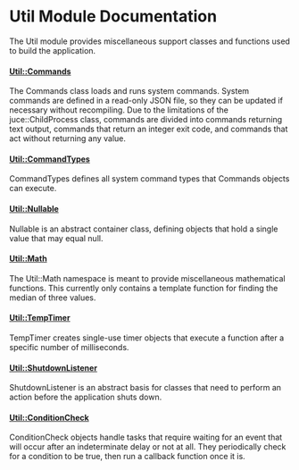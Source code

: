 # Util Module Documentation
The Util module provides miscellaneous support classes and functions used to build the application.

#### [Util\::Commands](../../Source/Framework/Util/Util_Commands.h)
The Commands class loads and runs system commands. System commands are defined in a read-only JSON file, so they can be updated if necessary without recompiling. Due to the limitations of the juce\::ChildProcess class, commands are divided into commands returning text output, commands that return an integer exit code, and commands that act without returning any value.

#### [Util\::CommandTypes](../../Source/Framework/Util/Util_CommandTypes.h)
CommandTypes defines all system command types that Commands objects can execute.

#### [Util\::Nullable](../../Source/Framework/Util/Util_Nullable.h)
Nullable is an abstract container class, defining objects that hold a single value that may equal null.

#### [Util\::Math](../../Source/Framework/Util/Util_Math.h)
The Util\::Math namespace is meant to provide miscellaneous mathematical functions. This currently only contains a template function for finding the median of three values.

#### [Util\::TempTimer](../../Source/Framework/Util/Util_TempTimer.h)
TempTimer creates single-use timer objects that execute a function after a specific number of milliseconds.

#### [Util\::ShutdownListener](../../Source/Framework/Util/Util_ShutdownListener.h)
ShutdownListener is an abstract basis for classes that need to perform an action before the application shuts down.

#### [Util\::ConditionCheck](../../Source/Framework/Util/Util_ConditionCheck.h)
 ConditionCheck objects handle tasks that require waiting for an event that will occur after an indeterminate delay or not at all. They periodically check for a condition to be true, then run a callback function once it is. 
